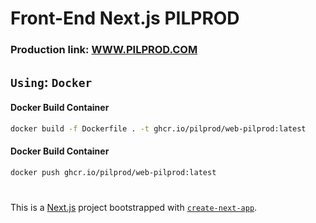 # Front-End Next.js PILPROD

### Production link: [WWW.PILPROD.COM](https://www.pilprod.com)

## `Using`: `Docker`

#### Docker Build Container

```sh
docker build -f Dockerfile . -t ghcr.io/pilprod/web-pilprod:latest
```

#### Docker Build Container

```sh
docker push ghcr.io/pilprod/web-pilprod:latest
```

#
This is a [Next.js](https://nextjs.org/) project bootstrapped with [`create-next-app`](https://github.com/vercel/next.js/tree/canary/packages/create-next-app).


